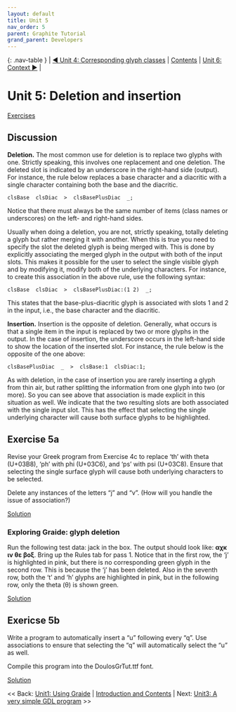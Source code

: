 ```yaml
---
layout: default
title: Unit 5
nav_order: 5
parent: Graphite Tutorial
grand_parent: Developers
---
```


{: .nav-table }
| [&#x25C0; Unit 4: Corresponding glyph classes](graide_tutorial4) | [Contents](../graide_tutorial#contents) | [Unit 6: Context &#x25B6;](graide_tutorial6) |

# Unit 5: Deletion and insertion

[Exercises](graide_tutorial5#exercise-5a)

## Discussion

**Deletion.** The most common use for deletion is to replace two glyphs with one. Strictly speaking, this involves one replacement and one deletion. The deleted slot is indicated by an underscore in the right-hand side (output). For instance, the rule below replaces a base character and a diacritic with a single character containing both the base and the diacritic.

```
clsBase  clsDiac  >  clsBasePlusDiac  _;
```

Notice that there must always be the same number of items (class names or underscores) on the left- and right-hand sides.

Usually when doing a deletion, you are not, strictly speaking, totally deleting a glyph but rather merging it with another. When this is true you need to specify the slot the deleted glyph is being merged with. This is done by explicitly associating the merged glyph in the output with both of the input slots. This makes it possible for the user to select the single visible glyph and by modifying it, modify both of the underlying characters. For instance, to create this association in the above rule, use the following syntax:

```
clsBase  clsDiac  >  clsBasePlusDiac:(1 2)  _;
```

This states that the base-plus-diacritic glyph is associated with slots 1 and 2 in the input, i.e., the base character and the diacritic.

**Insertion.** Insertion is the opposite of deletion. Generally, what occurs is that a single item in the input is replaced by two or more glyphs in the output. In the case of insertion, the underscore occurs in the left-hand side to show the location of the inserted slot. For instance, the rule below is the opposite of the one above:

```
clsBasePlusDiac  _  >  clsBase:1  clsDiac:1;
```

As with deletion, in the case of insertion you are rarely inserting a glyph from thin air, but rather splitting the information from one glyph into two (or more). So you can see above that association is made explicit in this situation as well. We indicate that the two resulting slots are both associated with the single input slot. This has the effect that selecting the single underlying character will cause both surface glyphs to be highlighted.

## Exercise 5a

Revise your Greek program from Exercise 4c to replace ‘th’ with theta (U+03B8), ‘ph’ with phi (U+03C6), and ‘ps’ with psi (U+03C8). Ensure that selecting the single surface glyph will cause both underlying characters to be selected.

Delete any instances of the letters “j” and “v”. (How will you handle the issue of association?)

[Solution](graphite_tut_solutions#exercise-5a)

### Exploring Graide: glyph deletion

Run the following test data: jack in the box. The output should look like: **αχκ ιν θε βοξ**. Bring up the Rules tab for pass 1. Notice that in the first row, the ‘j’ is highlighted in pink, but there is no corresponding green glyph in the second row. This is because the ‘j’ has been deleted. Also in the seventh row, both the ‘t’ and ‘h’ glyphs are highlighted in pink, but in the following row, only the theta (θ) is shown green.

[Solution](graphite_tut_solutions#exercise-3a)

## Exericse 5b

Write a program to automatically insert a “u” following every “q”. Use associations to ensure that selecting the “q” will automatically select the “u” as well.

Compile this program into the DoulosGrTut.ttf font.

[Solution](graphite_tut_solutions#exercise-3b)

<< Back: [Unit1: Using Graide](graide_tutorial1) | [Introduction and Contents](../graide_tutorial) | Next: [Unit3: A very simple GDL program](graide_tutorial3) >>